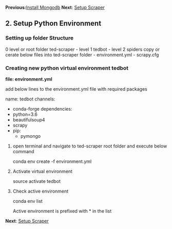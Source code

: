 **Previous:**[Install Mongodb](01-Mongodb.md)                                   **Next**: [Setup Scraper](03-setup_scraper.md)
## 2. Setup Python Environment

### Setting up folder Structure
0 level or root folder ted-scraper
	- level 1 tedbot
		- level 2 spiders
copy or cerate below files into ted-scraper folder
	- environment.yml
	- scrapy.cfg
	
### Creating new python virtual environment tedbot

**file: environment.yml**

add below lines to the environment.yml file with required packages

name: tedbot
channels:
  - conda-forge
dependencies:
  - python=3.6
  - beautifulsoup4
  - scrapy
  - pip:
    - pymongo
		
1. open terminal and navigate to ted-scraper root folder and execute below command
	
	conda env create -f environment.yml
	
2. Activate virtual environment

	source activate tedbot
	
3. Check active environment

	conda env list 
	
	Active environment is prefixed with * in the list
	

**Next**: [Setup Scraper](03-setup_scraper.md)
